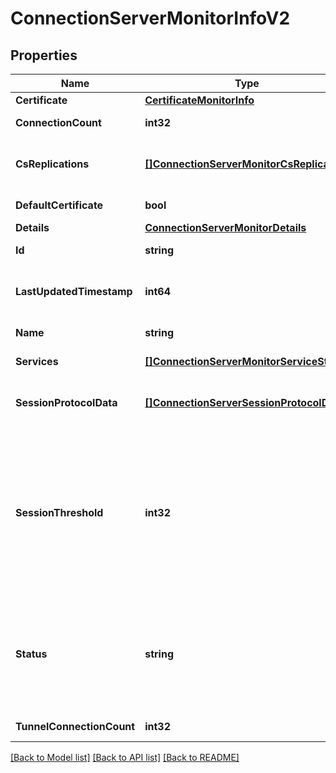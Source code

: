 # ConnectionServerMonitorInfoV2

## Properties

Name | Type | Description | Notes
------------ | ------------- | ------------- | -------------
**Certificate** | [**CertificateMonitorInfo**](CertificateMonitorInfo.md) |  | 
**ConnectionCount** | **int32** | Number of connections to this Connection Server. | [optional] 
**CsReplications** | [**[]ConnectionServerMonitorCsReplication**](ConnectionServerMonitorCSReplication.md) | Connection Server replication status with respect to the Peer Connection Servers in the same cluster. | [optional] 
**DefaultCertificate** | **bool** | Indicates whether server has the default certificate. | [optional] 
**Details** | [**ConnectionServerMonitorDetails**](ConnectionServerMonitorDetails.md) |  | 
**Id** | **string** | Unique ID of the Connection Server. | 
**LastUpdatedTimestamp** | **int64** | The timestamp in milliseconds when the last update was obtained. Measured as epoch time. | [optional] 
**Name** | **string** | Connection Server host name or IP address. | 
**Services** | [**[]ConnectionServerMonitorServiceStatus**](ConnectionServerMonitorServiceStatus.md) | Connection Server related Windows services information. | [optional] 
**SessionProtocolData** | [**[]ConnectionServerSessionProtocolData**](ConnectionServerSessionProtocolData.md) | PCoIP, RDP or BLAST protocol sessions details when clients connect directly to the connection server. | [optional] 
**SessionThreshold** | **int32** | The maximum number of connections allowed for the connection server through the Horizon client. If all of the secure gateways (HTTP(S)/PCOIP/BLAST) are enabled, this field denotes the maximum number of connections allowed for the connection server.If none of the secure gateways(HTTP(S)/PCOIP/BLAST) are enabled, sessionThreshold value will not be set. | [optional] 
**Status** | **string** | Status of the Connection Server. * OK: The Connection Server is working properly. * ERROR: Error occurred when connecting to Connection Server. * NOT_RESPONDING: The Connection Server is not responding. * UNKNOWN: Status of Connection Server is unknown. | 
**TunnelConnectionCount** | **int32** | Number of connections tunneled through this Connection Server. | [optional] 

[[Back to Model list]](../README.md#documentation-for-models) [[Back to API list]](../README.md#documentation-for-api-endpoints) [[Back to README]](../README.md)


